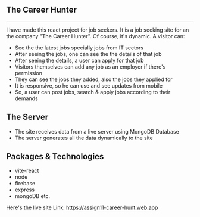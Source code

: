 ## The Career Hunter
***
I have made this react project for job seekers. It is a job seeking site for an the company "The Career Hunter". Of course, it's dynamic. A visitor can:
* See the the latest jobs specially jobs from IT sectors
* After seeing the jobs, one can see the the details of that job
* After seeing the details, a user can apply for that job
* Visitors themselves can add any job as an employer if there's permission 
* They can see the jobs they added, also the jobs they applied for
* It is responsive, so he can use and see updates from mobile
* So, a user can post jobs, search & apply jobs according to their demands

## The Server
* The site receives data from a live server using MongoDB Database
* The server generates all the data dynamically to the site

## Packages & Technologies
* vite-react
* node
* firebase
* express
* mongoDB etc.


Here's the live site Link: https://assign11-career-hunt.web.app
